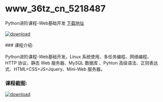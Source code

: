 # www_36tz_cn_5218487
Python进阶课程-Web基础开发
[下载地址](http://www.36tz.cn/article/5218487 "下载地址")
<br/></br>[![download](http://36tz.cn/muke_img/2021_02_1-57.png "下载地址")](http://www.36tz.cn/article/5218487 "下载地址")
<br/></br>### 课程介绍:<br/></br>Python进阶课程-Web基础开发，Linux 系统使用、多任务编程、网络编程、HTTP 协议，静态 Web 服务器、MySQL 数据库 、Pyhton 高级语法、正则表达式、HTML+CSS+JS+Jquery、Mini-Web 服务器。

### 课程截图:
[![download](http://36tz.cn/muke_img/2021_02_2-61.png "下载地址")](http://www.36tz.cn/article/5218487 "下载地址")

